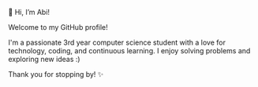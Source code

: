 👋 Hi, I’m Abi!

Welcome to my GitHub profile!

I'm a passionate 3rd year computer science student with a love for technology, coding, and continuous learning. I enjoy solving problems and exploring new ideas  :)


Thank you for stopping by! ✨
<!---
smithabe/smithabe is a ✨ special ✨ repository because its `README.md` (this file) appears on your GitHub profile.
You can click the Preview link to take a look at your changes.
--->
